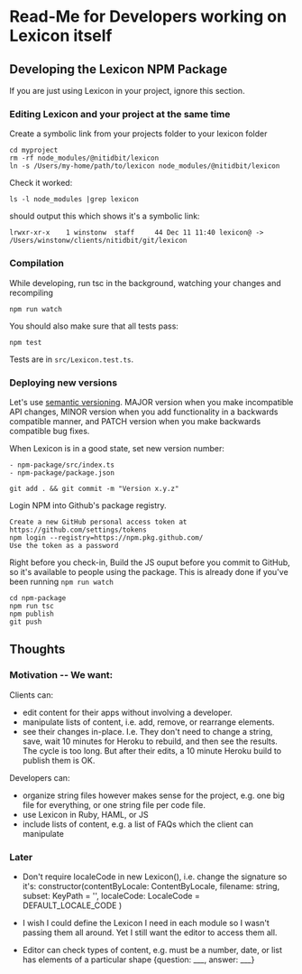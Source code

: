 Read-Me for Developers working on Lexicon itself
================================================


Developing the Lexicon NPM Package
----------------------------------

If you are just using Lexicon in your project, ignore this section.

### Editing Lexicon and your project at the same time
Create a symbolic link from your projects folder to your lexicon folder

    cd myproject
    rm -rf node_modules/@nitidbit/lexicon
    ln -s /Users/my-home/path/to/lexicon node_modules/@nitidbit/lexicon

Check it worked:

    ls -l node_modules |grep lexicon

should output this which shows it's a symbolic link:

    lrwxr-xr-x    1 winstonw  staff     44 Dec 11 11:40 lexicon@ -> /Users/winstonw/clients/nitidbit/git/lexicon

### Compilation

While developing, run tsc in the background, watching your changes and recompiling

    npm run watch

You should also make sure that all tests pass:

    npm test

Tests are in `src/Lexicon.test.ts`.

### Deploying new versions

Let's use [semantic versioning](https://semver.org).
MAJOR version when you make incompatible API changes,
MINOR version when you add functionality in a backwards compatible manner, and
PATCH version when you make backwards compatible bug fixes.

When Lexicon is in a good state, set new version number:

    - npm-package/src/index.ts
    - npm-package/package.json

    git add . && git commit -m "Version x.y.z"

Login NPM into Github's package registry.

    Create a new GitHub personal access token at https://github.com/settings/tokens
    npm login --registry=https://npm.pkg.github.com/
    Use the token as a password

Right before you check-in, Build the JS ouput before you commit to GitHub, so it's available to
people using the package. This is already done if you've been running `npm run watch`

    cd npm-package
    npm run tsc
    npm publish
    git push


Thoughts
--------

### Motivation -- We want:

Clients can:
- edit content for their apps without involving a developer.
- manipulate lists of content, i.e. add, remove, or rearrange elements.
- see their changes in-place. I.e. They don't need to change a string, save, wait 10
  minutes for Heroku to rebuild, and then see the results. The cycle is too long. But after their
  edits, a 10 minute Heroku build to publish them is OK.

Developers can:
- organize string files however makes sense for the project, e.g. one big file for
  everything, or one string file per code file.
- use Lexicon in Ruby, HAML, or JS
- include lists of content, e.g. a list of FAQs which the client can manipulate


### Later

- Don't require localeCode in new Lexicon(), i.e. change the signature so it's:
      constructor(contentByLocale: ContentByLocale,
                  filename: string,
                  subset: KeyPath = '',
                  localeCode: LocaleCode = DEFAULT_LOCALE_CODE
                  )

- I wish I could define the Lexicon I need in each module so I wasn't passing them all around. Yet I
  still want the editor to access them all.

- Editor can check types of content, e.g. must be a number, date, or list has elements of a
  particular shape {question: ___, answer: ___}

